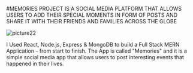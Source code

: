 #MEMORIES PROJECT IS A SOCIAL MEDIA PLATFORM THAT ALLOWS USERS TO ADD THEIR SPECIAL MOMENTS IN FORM OF POSTS AND SHARE IT WITH THEIR FRIENDS AND FAMILIES ACROSS THE GLOBE

![picture22](https://github.com/user-attachments/assets/1603846d-70fe-433f-8153-fe299247aedf)


I Used React, Node.js, Express & MongoDB  to build a Full Stack MERN Application - from start to finish. The App is called "Memories" and it is a simple social media app that allows users to post interesting events that happened in their lives.
